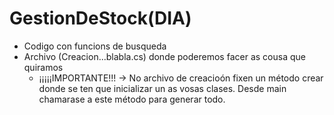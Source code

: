 # GestionDeStock(DIA)

- Codigo con funcions de busqueda
- Archivo (Creacion...blabla.cs) donde poderemos facer as cousa que quiramos 
    - ¡¡¡¡¡IMPORTANTE!!! -> No archivo de creacioón fixen un método crear donde se ten que inicializar un as vosas clases. Desde main chamarase a este método para generar todo.